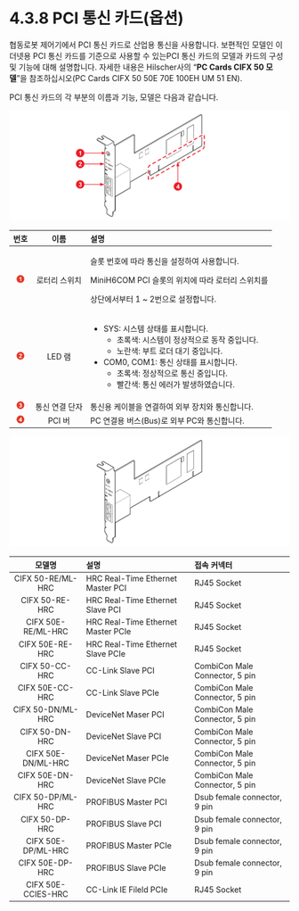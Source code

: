# 4.3.8 PCI 통신 카드\(옵션\)

협동로봇 제어기에서 PCI 통신 카드로 산업용 통신을 사용합니다. 보편적인 모델인 이더넷용 PCI 통신 카드를 기준으로 사용할 수 있는PCI 통신 카드의 모델과 카드의 구성 및 기능에 대해 설명합니다. 자세한 내용은 Hilscher사의 “**PC Cards CIFX 50 모델**”을 참조하십시오\(PC Cards CIFX 50 50E 70E 100EH UM 51 EN\).

PCI 통신 카드의 각 부분의 이름과 기능, 모델은 다음과 같습니다.



![&#xADF8;&#xB9BC; 44 PCI &#xD1B5;&#xC2E0; &#xCE74;&#xB4DC; &#xC678;&#xAD00;\(&#xC88C;\) / &#xC804;&#xBA74;\(&#xC6B0;\)](../../../.gitbook/assets/image125.png)

<table>
  <thead>
    <tr>
      <th style="text-align:center"><b>&#xBC88;&#xD638;</b>
      </th>
      <th style="text-align:center"><b>&#xC774;&#xB984;</b>
      </th>
      <th style="text-align:left"><b>                                                            &#xC124;&#xBA85;</b>
      </th>
    </tr>
  </thead>
  <tbody>
    <tr>
      <td style="text-align:center">
        <img src="../../../.gitbook/assets/1.png" alt="Adobe Systems" />
      </td>
      <td style="text-align:center">&#xB85C;&#xD130;&#xB9AC; &#xC2A4;&#xC704;&#xCE58;</td>
      <td style="text-align:left">
        <p>&#xC2AC;&#xB86F; &#xBC88;&#xD638;&#xC5D0; &#xB530;&#xB77C; &#xD1B5;&#xC2E0;&#xC744;
          &#xC124;&#xC815;&#xD558;&#xC5EC; &#xC0AC;&#xC6A9;&#xD569;&#xB2C8;&#xB2E4;.</p>
        <p>MiniH6COM PCI &#xC2AC;&#xB86F;&#xC758; &#xC704;&#xCE58;&#xC5D0; &#xB530;&#xB77C;
          &#xB85C;&#xD130;&#xB9AC; &#xC2A4;&#xC704;&#xCE58;&#xB97C;</p>
        <p>&#xC0C1;&#xB2E8;&#xC5D0;&#xC11C;&#xBD80;&#xD130; 1 ~ 2&#xBC88;&#xC73C;&#xB85C;
          &#xC124;&#xC815;&#xD569;&#xB2C8;&#xB2E4;.</p>
      </td>
    </tr>
    <tr>
      <td style="text-align:center">
        <img src="../../../.gitbook/assets/2.png" alt="Adobe Systems" />
      </td>
      <td style="text-align:center">LED &#xB7A8;</td>
      <td style="text-align:left">
        <ul>
          <li>SYS: &#xC2DC;&#xC2A4;&#xD15C; &#xC0C1;&#xD0DC;&#xB97C; &#xD45C;&#xC2DC;&#xD569;&#xB2C8;&#xB2E4;.
            <br
            />
            <ul>
              <li>&#xCD08;&#xB85D;&#xC0C9;: &#xC2DC;&#xC2A4;&#xD15C;&#xC774; &#xC815;&#xC0C1;&#xC801;&#xC73C;&#xB85C;
                &#xB3D9;&#xC791; &#xC911;&#xC785;&#xB2C8;&#xB2E4;.
                <br />
              </li>
              <li>&#xB178;&#xB780;&#xC0C9;: &#xBD80;&#xD2B8; &#xB85C;&#xB354; &#xB300;&#xAE30;
                &#xC911;&#xC785;&#xB2C8;&#xB2E4;.
                <br />
              </li>
            </ul>
          </li>
          <li>COM0, COM1: &#xD1B5;&#xC2E0; &#xC0C1;&#xD0DC;&#xB97C; &#xD45C;&#xC2DC;&#xD569;&#xB2C8;&#xB2E4;.
            <br
            />
            <ul>
              <li>&#xCD08;&#xB85D;&#xC0C9;: &#xC815;&#xC0C1;&#xC801;&#xC73C;&#xB85C; &#xD1B5;&#xC2E0;
                &#xC911;&#xC785;&#xB2C8;&#xB2E4;.
                <br />
              </li>
              <li>&#xBE68;&#xAC04;&#xC0C9;: &#xD1B5;&#xC2E0; &#xC5D0;&#xB7EC;&#xAC00; &#xBC1C;&#xC0DD;&#xD558;&#xC600;&#xC2B5;&#xB2C8;&#xB2E4;.
                <br
                />
              </li>
            </ul>
          </li>
        </ul>
      </td>
    </tr>
    <tr>
      <td style="text-align:center">
        <img src="../../../.gitbook/assets/3.png" alt="Adobe Systems" />
      </td>
      <td style="text-align:center">&#xD1B5;&#xC2E0; &#xC5F0;&#xACB0; &#xB2E8;&#xC790;</td>
      <td style="text-align:left">&#xD1B5;&#xC2E0;&#xC6A9; &#xCF00;&#xC774;&#xBE14;&#xC744; &#xC5F0;&#xACB0;&#xD558;&#xC5EC;
        &#xC678;&#xBD80; &#xC7A5;&#xCE58;&#xC640; &#xD1B5;&#xC2E0;&#xD569;&#xB2C8;&#xB2E4;.</td>
    </tr>
    <tr>
      <td style="text-align:center">
        <img src="../../../.gitbook/assets/4.png" alt="Adobe Systems" />
      </td>
      <td style="text-align:center">PCI &#xBC84;</td>
      <td style="text-align:left">PC &#xC5F0;&#xACB0;&#xC6A9; &#xBC84;&#xC2A4;(Bus)&#xB85C; &#xC678;&#xBD80;
        PC&#xC640; &#xD1B5;&#xC2E0;&#xD569;&#xB2C8;&#xB2E4;.</td>
    </tr>
  </tbody>
</table>

![&#xADF8;&#xB9BC; 45 PCI &#xD1B5;&#xC2E0; &#xCE74;&#xB4DC; &#xBAA8;&#xB378;](../../../.gitbook/assets/image126.png)

| **모델명** |                                **설명** |                      **접속 커넥터** |
| :---: | :--- | :--- |
| CIFX 50-RE/ML-HRC | HRC Real-Time Ethernet Master PCI | RJ45 Socket |
| CIFX 50-RE-HRC | HRC Real-Time Ethernet Slave PCI | RJ45 Socket |
| CIFX 50E-RE/ML-HRC | HRC Real-Time Ethernet Master PCIe | RJ45 Socket |
| CIFX 50E-RE-HRC | HRC Real-Time Ethernet Slave PCIe | RJ45 Socket |
| CIFX 50-CC-HRC | CC-Link Slave PCI | CombiCon Male Connector, 5 pin |
| CIFX 50E-CC-HRC | CC-Link Slave PCIe | CombiCon Male Connector, 5 pin |
| CIFX 50-DN/ML-HRC | DeviceNet Maser PCI | CombiCon Male Connector, 5 pin |
| CIFX 50-DN-HRC | DeviceNet Slave PCI | CombiCon Male Connector, 5 pin |
| CIFX 50E-DN/ML-HRC | DeviceNet Maser PCIe | CombiCon Male Connector, 5 pin |
| CIFX 50E-DN-HRC | DeviceNet Slave PCIe | CombiCon Male Connector, 5 pin |
| CIFX 50-DP/ML-HRC | PROFIBUS Master PCI | Dsub female connector, 9 pin |
| CIFX 50-DP-HRC | PROFIBUS Slave PCI | Dsub female connector, 9 pin |
| CIFX 50E-DP/ML-HRC | PROFIBUS Master PCIe | Dsub female connector, 9 pin |
| CIFX 50E-DP-HRC | PROFIBUS Slave PCIe | Dsub female connector, 9 pin |
| CIFX 50E-CCIES-HRC | CC-Link IE Fileld PCIe | RJ45 Socket |



|  |
| :--- |




